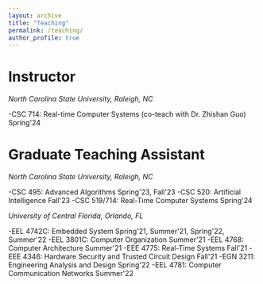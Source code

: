 ```yaml
---
layout: archive
title: "Teaching"
permalink: /teaching/
author_profile: true
---
```

Instructor
===
*North Carolina State University, Raleigh, NC*


-CSC 714: Real-time Computer Systems (co-teach with Dr. Zhishan Guo)  Spring'24



Graduate Teaching Assistant
==
*North Carolina State University, Raleigh, NC*

-CSC 495: Advanced Algorithms  Spring'23, Fall'23
-CSC 520: Artificial Intelligence  Fall'23
-CSC 519/714: Real-Time Computer Systems  Spring'24


*University of Central Florida, Orlando, FL*

-EEL 4742C: Embedded System   Spring'21, Summer'21, Spring'22, Summer'22
-EEL 3801C: Computer Organization    Summer'21
-EEL 4768: Computer Architecture   Summer'21
-EEE 4775: Real-Time Systems   Fall'21
-EEE 4346: Hardware Security and Trusted Circuit Design   Fall'21
-EGN 3211: Engineering Analysis and Design   Spring'22
-EEL 4781: Computer Communication Networks   Summer'22
